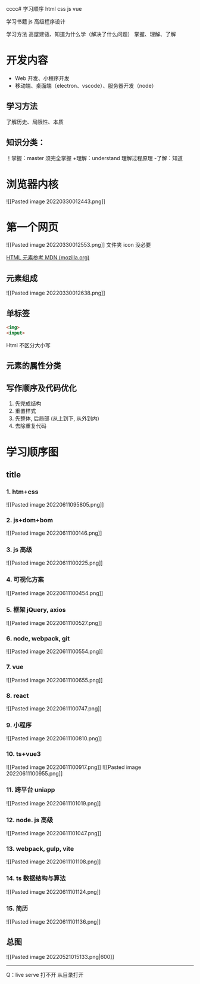 cccc#  学习顺序
html
css
js
vue


学习书籍
js 高级程序设计


学习方法
高屋建瓴、知道为什么学（解决了什么问题）
掌握、理解、了解

# 开发内容
- Web 开发、小程序开发
- 移动端、桌面端（electron、vscode）、服务器开发（node）
 
## 学习方法
了解历史、局限性、本质
## 知识分类：
！掌握：master 须完全掌握 
+理解：understand 理解过程原理
-了解：知道

# 浏览器内核
![[Pasted image 20220330012443.png]]


# 第一个网页
![[Pasted image 20220330012553.png]]
文件夹 icon     没必要

[HTML 元素参考 MDN (mozilla.org)](https://developer.mozilla.org/zh-CN/docs/Web/HTML/Element )

## 元素组成
![[Pasted image 20220330012638.png]]


## 单标签
```html
<img>
<input>

```
Html 不区分大小写

## 元素的属性分类

## 写作顺序及代码优化

1. 先完成结构
2. 重置样式
3. 先整体, 后局部 (从上到下, 从外到内)
4. 去除重复代码

# 学习顺序图
## title
### 1. htm+css
![[Pasted image 20220611095805.png]]
### 2. js+dom+bom
![[Pasted image 20220611100146.png]]
### 3. js 高级
![[Pasted image 20220611100225.png]]
### 4. 可视化方案
![[Pasted image 20220611100454.png]]
### 5. 框架 jQuery, axios
![[Pasted image 20220611100527.png]]
### 6. node, webpack, git
![[Pasted image 20220611100554.png]]
### 7. vue
![[Pasted image 20220611100655.png]]
### 8. react
![[Pasted image 20220611100747.png]]
### 9. 小程序
![[Pasted image 20220611100810.png]]
### 10. ts+vue3 
![[Pasted image 20220611100917.png]]
![[Pasted image 20220611100955.png]]
### 11. 跨平台 uniapp
![[Pasted image 20220611101019.png]]
### 12. node. js 高级
![[Pasted image 20220611101047.png]]
### 13. webpack, gulp, vite
![[Pasted image 20220611101108.png]]
### 14. ts 数据结构与算法
![[Pasted image 20220611101124.png]]
### 15. 简历
![[Pasted image 20220611101136.png]]


## 总图
![[Pasted image 20220521015133.png|600]]



---

Q：live serve 打不开
从目录打开